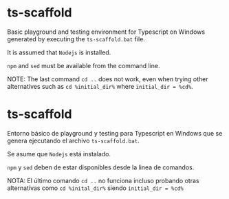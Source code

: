 # ts-scaffold
Basic playground and testing environment for Typescript on Windows generated by executing the `ts-scaffold.bat` file.

It is assumed that `Nodejs` is installed.

`npm` and `sed` must be available from the command line.

NOTE:
The last command `cd ..` does not work, even when trying other alternatives such as `cd %initial_dir%` where `initial_dir = %cd%`.



# ts-scaffold
Entorno básico de playground y testing para Typescript en Windows que se genera ejecutando el archivo `ts-scaffold.bat`.

Se asume que `Nodejs` está instalado.

`npm` y `sed` deben de estar disponibles desde la linea de comandos.

NOTA:
El último comando `cd ..` no funciona incluso probando otras alternativas como `cd %inital_dir%` siendo `initial_dir = %cd%` 

